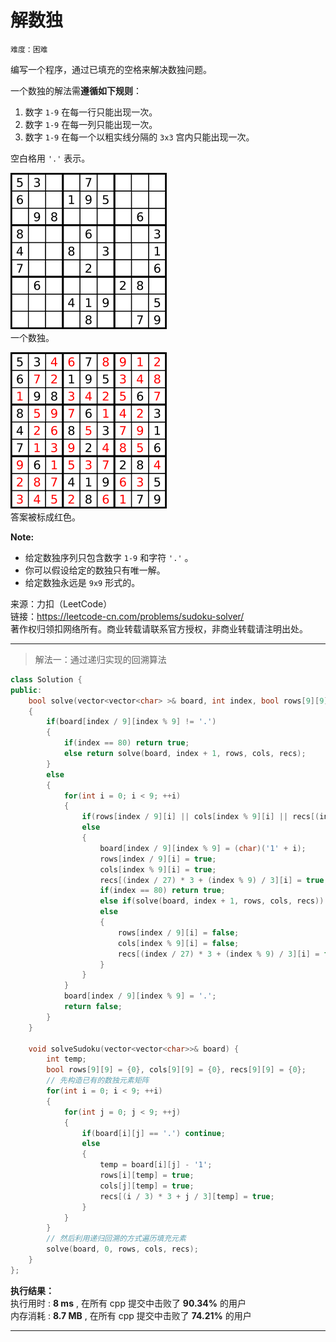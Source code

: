 # 解数独 #  
`难度：困难` 
 
编写一个程序，通过已填充的空格来解决数独问题。

一个数独的解法需**遵循如下规则**：
1. 数字 `1-9` 在每一行只能出现一次。
2. 数字 `1-9` 在每一列只能出现一次。
3. 数字 `1-9` 在每一个以粗实线分隔的 `3x3` 宫内只能出现一次。

空白格用 `'.'` 表示。  

![数独题目](../pic/250px_Sudoku.png "未解决的数独")  
一个数独。  

![数独答案](../pic/250px_Sudoku_solution.png "已解决的数独")  
答案被标成红色。  

**Note:**  
- 给定数独序列只包含数字 `1-9` 和字符 `'.'` 。
- 你可以假设给定的数独只有唯一解。
- 给定数独永远是 `9x9` 形式的。

来源：力扣（LeetCode）  
链接：https://leetcode-cn.com/problems/sudoku-solver/  
著作权归领扣网络所有。商业转载请联系官方授权，非商业转载请注明出处。  

---  
>解法一：通过递归实现的回溯算法  

```C++
class Solution {
public:
    bool solve(vector<vector<char> >& board, int index, bool rows[9][9], bool cols[9][9], bool recs[9][9])
    {
        if(board[index / 9][index % 9] != '.')
        {
            if(index == 80) return true;
            else return solve(board, index + 1, rows, cols, recs);
        }
        else
        {
            for(int i = 0; i < 9; ++i)
            {
                if(rows[index / 9][i] || cols[index % 9][i] || recs[(index / 27) * 3 + (index % 9) / 3][i]) continue;
                else
                {
                    board[index / 9][index % 9] = (char)('1' + i);
                    rows[index / 9][i] = true;
                    cols[index % 9][i] = true;
                    recs[(index / 27) * 3 + (index % 9) / 3][i] = true;
                    if(index == 80) return true;
                    else if(solve(board, index + 1, rows, cols, recs)) return true;
                    else
                    {
                        rows[index / 9][i] = false;
                        cols[index % 9][i] = false;
                        recs[(index / 27) * 3 + (index % 9) / 3][i] = false;
                    }
                }
            }
            board[index / 9][index % 9] = '.';
            return false;
        }
    }

    void solveSudoku(vector<vector<char>>& board) {
        int temp;
        bool rows[9][9] = {0}, cols[9][9] = {0}, recs[9][9] = {0};
        // 先构造已有的数独元素矩阵
        for(int i = 0; i < 9; ++i)
        {
            for(int j = 0; j < 9; ++j)
            {
                if(board[i][j] == '.') continue;
                else
                {
                    temp = board[i][j] - '1';
                    rows[i][temp] = true;
                    cols[j][temp] = true;
                    recs[(i / 3) * 3 + j / 3][temp] = true;
                }
            }
        }
        // 然后利用递归回溯的方式遍历填充元素
        solve(board, 0, rows, cols, recs);
    }
};
```  

**执行结果：**  
执行用时 : **8 ms** , 在所有 cpp 提交中击败了 **90.34%** 的用户  
内存消耗 : **8.7 MB** , 在所有 cpp 提交中击败了 **74.21%** 的用户  

---  